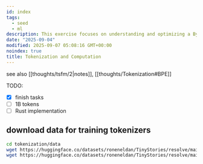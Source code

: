 ```yaml
---
id: index
tags:
  - seed
  - ml
description: This exercise focuses on understanding and optimizing a Byte Pair Encoding (BPE) tokenizer.
date: "2025-09-04"
modified: 2025-09-07 05:08:16 GMT+00:00
noindex: true
title: Tokenization and Computation
---
```


see also [[thoughts/tsfm/2|notes]], [[thoughts/Tokenization#BPE]]

TODO:

- [x] finish tasks
- [ ] 1B tokens
- [ ] Rust implementation

## download data for training tokenizers

```bash
cd tokenization/data
wget https://huggingface.co/datasets/roneneldan/TinyStories/resolve/main/TinyStoriesV2-GPT4-train.txt
wget https://huggingface.co/datasets/roneneldan/TinyStories/resolve/main/TinyStoriesV2-GPT4-valid.txt
```
